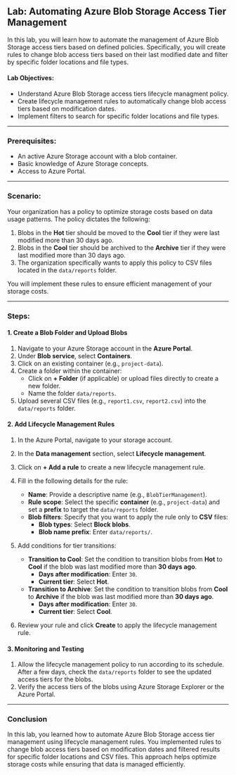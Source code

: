 ## Lab: Automating Azure Blob Storage Access Tier Management

In this lab, you will learn how to automate the management of Azure Blob Storage access tiers based on defined policies. 
Specifically, you will create rules to change blob access tiers based on their last modified date and filter by specific folder locations and file types.

#### Lab Objectives:
- Understand Azure Blob Storage access tiers lifecycle managment policy.
- Create lifecycle management rules to automatically change blob access tiers based on modification dates.
- Implement filters to search for specific folder locations and file types.

---

### Prerequisites:
- An active Azure Storage account with a blob container.
- Basic knowledge of Azure Storage concepts.
- Access to Azure Portal.

---

### Scenario:

Your organization has a policy to optimize storage costs based on data usage patterns. The policy dictates the following:
1. Blobs in the **Hot** tier should be moved to the **Cool** tier if they were last modified more than 30 days ago.
2. Blobs in the **Cool** tier should be archived to the **Archive** tier if they were last modified more than 30 days ago.
3. The organization specifically wants to apply this policy to CSV files located in the `data/reports` folder.

You will implement these rules to ensure efficient management of your storage costs.

---

### Steps:

#### 1. Create a Blob Folder and Upload Blobs

1. Navigate to your Azure Storage account in the **Azure Portal**.
2. Under **Blob service**, select **Containers**.
3. Click on an existing container (e.g., `project-data`).
4. Create a folder within the container:
   - Click on **+ Folder** (if applicable) or upload files directly to create a new folder.
   - Name the folder `data/reports`.
5. Upload several CSV files (e.g., `report1.csv`, `report2.csv`) into the `data/reports` folder.

#### 2. Add Lifecycle Management Rules

1. In the Azure Portal, navigate to your storage account.
2. In the **Data management** section, select **Lifecycle management**.
3. Click on **+ Add a rule** to create a new lifecycle management rule.
4. Fill in the following details for the rule:
   - **Name**: Provide a descriptive name (e.g., `BlobTierManagement`).
   - **Rule scope**: Select the specific **container** (e.g., `project-data`) and set a **prefix** to target the `data/reports` folder.
   - **Blob filters**: Specify that you want to apply the rule only to **CSV** files:
     - **Blob types**: Select **Block blobs**.
     - **Blob name prefix**: Enter `data/reports/`.

5. Add conditions for tier transitions:
   - **Transition to Cool**: Set the condition to transition blobs from **Hot** to **Cool** if the blob was last modified more than **30 days ago**.
     - **Days after modification**: Enter `30`.
     - **Current tier**: Select **Hot**.
   - **Transition to Archive**: Set the condition to transition blobs from **Cool** to **Archive** if the blob was last modified more than **30 days ago**.
     - **Days after modification**: Enter `30`.
     - **Current tier**: Select **Cool**.

6. Review your rule and click **Create** to apply the lifecycle management rule.

#### 3. Monitoring and Testing

1. Allow the lifecycle management policy to run according to its schedule. After a few days, check the `data/reports` folder to see the updated access tiers for the blobs.
2. Verify the access tiers of the blobs using Azure Storage Explorer or the Azure Portal.

---

### Conclusion

In this lab, you learned how to automate Azure Blob Storage access tier management using lifecycle management rules. 
You implemented rules to change blob access tiers based on modification dates and filtered results for specific folder locations and CSV files. 
This approach helps optimize storage costs while ensuring that data is managed efficiently.
